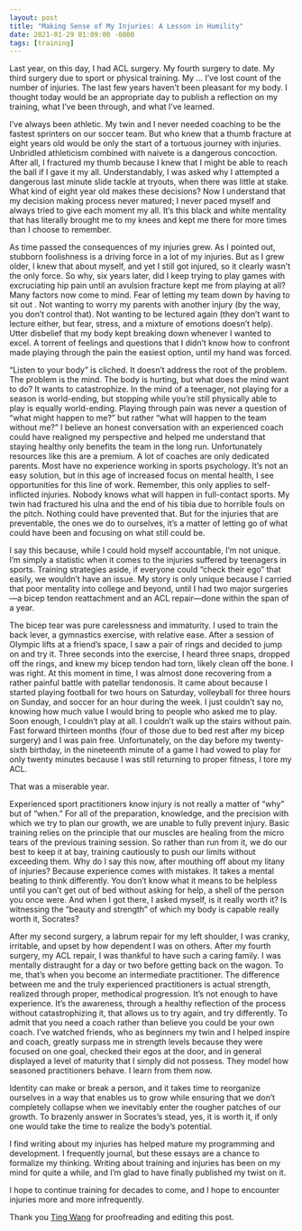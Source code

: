```yaml
---
layout: post
title: "Making Sense of My Injuries: A Lesson in Humility"
date: 2021-01-29 01:09:00 -0800
tags: [training]
---
```


Last year, on this day, I had ACL surgery. My fourth surgery to date. My third surgery due to sport or physical training. My ... I’ve lost count of the number of injuries. The last few years haven’t been pleasant for my body. I thought today would be an appropriate day to publish a reflection on my training, what I’ve been through, and what I’ve learned.

I’ve always been athletic. My twin and I never needed coaching to be the fastest sprinters on our soccer team. But who knew that a thumb fracture at eight years old would be only the start of a tortuous journey with injuries. Unbridled athleticism combined with naivete is a dangerous concoction. After all, I fractured my thumb because I knew that I might be able to reach the ball if I gave it my all. Understandably, I was asked why I attempted a dangerous last minute slide tackle at tryouts, when there was little at stake. What kind of eight year old makes these decisions? Now I understand that my decision making process never matured; I never paced myself and always tried to give each moment my all. It’s this black and white mentality that has literally brought me to my knees and kept me there for more times than I choose to remember.

As time passed the consequences of my injuries grew. As I pointed out, stubborn foolishness is a driving force in a lot of my injuries. But as I grew older, I knew that about myself, and yet I still got injured, so it clearly wasn’t the only force. So why, six years later, did I keep trying to play games with excruciating hip pain until an avulsion fracture kept me from playing at all? Many factors now come to mind. Fear of letting my team down by having to sit out . Not wanting to worry my parents with another injury (by the way, you don’t control that). Not wanting to be lectured again (they don’t want to lecture either, but fear, stress, and a mixture of emotions doesn’t help). Utter disbelief that my body kept breaking down whenever I wanted to excel. A torrent of feelings and questions that I didn’t know how to confront made playing through the pain the easiest option, until my hand was forced.

“Listen to your body” is cliched. It doesn’t address the root of the problem. The problem is the mind. The body is hurting, but what does the mind want to do? It wants to catastrophize. In the mind of a teenager, not playing for a season is world-ending, but stopping while you’re still physically able to play is equally world-ending. Playing through pain was never a question of “what might happen to me?” but rather “what will happen to the team without me?” I believe an honest conversation with an experienced coach could have realigned my perspective and helped me understand that staying healthy only benefits the team in the long run. Unfortunately resources like this are a premium. A lot of coaches are only dedicated parents. Most have no experience working in sports psychology. It’s not an easy solution, but in this age of increased focus on mental health, I see opportunities for this line of work. Remember, this only applies to self-inflicted injuries. Nobody knows what will happen in full-contact sports. My twin had fractured his ulna and the end of his tibia due to horrible fouls on the pitch. Nothing could have prevented that. But for the injuries that are preventable, the ones we do to ourselves, it’s a matter of letting go of what could have been and focusing on what still could be.

I say this because, while I could hold myself accountable, I’m not unique. I’m simply a statistic when it comes to the injuries suffered by teenagers in sports. Training strategies aside, if everyone could “check their ego” that easily, we wouldn’t have an issue. My story is only unique because I carried that poor mentality into college and beyond, until I had two major surgeries&mdash;a bicep tendon reattachment and an ACL repair&mdash;done within the span of a year.

The bicep tear was pure carelessness and immaturity. I used to train the back lever, a gymnastics exercise, with relative ease. After a session of Olympic lifts at a friend’s space, I saw a pair of rings and decided to jump on and try it. Three seconds into the exercise, I heard three snaps, dropped off the rings, and knew my bicep tendon had torn, likely clean off the bone. I was right. At this moment in time, I was almost done recovering from a rather painful battle with patellar tendonosis. It came about because I started playing football for two hours on Saturday, volleyball for three hours on Sunday, and soccer for an hour during the week. I just couldn’t say no, knowing how much value I would bring to people who asked me to play. Soon enough, I couldn’t play at all. I couldn’t walk up the stairs without pain. Fast forward thirteen months (four of those due to bed rest after my bicep surgery) and I was pain free. Unfortunately, on the day before my twenty-sixth birthday, in the nineteenth minute of a game I had vowed to play for only twenty minutes because I was still returning to proper fitness, I tore my ACL.

That was a miserable year.

Experienced sport practitioners know injury is not really a matter of “why” but of “when.” For all of the preparation, knowledge, and the precision with which we try to plan our growth, we are unable to fully prevent injury. Basic training relies on the principle that our muscles are healing from the micro tears of the previous training session. So rather than run from it, we do our best to keep it at bay, training cautiously to push our limits without exceeding them. Why do I say this now, after mouthing off about my litany of injuries? Because experience comes with mistakes. It takes a mental beating to think differently. You don’t know what it means to be helpless until you can’t get out of bed without asking for help, a shell of the person you once were. And when I got there, I asked myself, is it really worth it? Is witnessing the “beauty and strength” of which my body is capable really worth it, Socrates?

After my second surgery, a labrum repair for my left shoulder, I was cranky, irritable, and upset by how dependent I was on others. After my fourth surgery, my ACL repair, I was thankful to have such a caring family. I was mentally distraught for a day or two before getting back on the wagon. To me, that’s when you become an intermediate practitioner. The difference between me and the truly experienced practitioners is actual strength, realized through proper, methodical progression. It’s not enough to have experience. It’s the awareness, through a healthy reflection of the process without catastrophizing it, that allows us to try again, and try differently. To admit that you need a coach rather than believe you could be your own coach. I’ve watched friends, who as beginners my twin and I helped inspire and coach, greatly surpass me in strength levels because they were focused on one goal, checked their egos at the door, and in general displayed a level of maturity that I simply did not possess. They model how seasoned practitioners behave. I learn from them now.

Identity can make or break a person, and it takes time to reorganize ourselves in a way that enables us to grow while ensuring that we don’t completely collapse when we inevitably enter the rougher patches of our growth. To brazenly answer in Socrates’s stead, yes, it is worth it, if only one would take the time to realize the body’s potential.

I find writing about my injuries has helped mature my programming and development. I frequently journal, but these essays are a chance to formalize my thinking. Writing about training and injuries has been on my mind for quite a while, and I’m glad to have finally published my twist on it.

I hope to continue training for decades to come, and I hope to encounter injuries more and more infrequently.

Thank you [Ting Wang](https://tingtingaling.medium.com/) for proofreading and editing this post.

